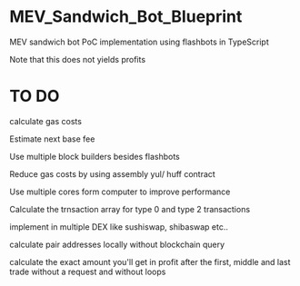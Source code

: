 # MEV_Sandwich_Bot_Blueprint
MEV sandwich bot PoC implementation using flashbots in TypeScript

Note that this does not yields profits

# TO DO

calculate gas costs

Estimate next base fee

Use multiple block builders besides flashbots

Reduce gas costs by using assembly yul/ huff contract

Use multiple cores form computer to improve performance

Calculate the trnsaction array for type 0 and type 2 transactions

implement in multiple DEX like sushiswap, shibaswap etc..

calculate pair addresses locally without blockchain query

calculate the exact amount you'll get in profit after the first, middle and last trade without a request and without loops
